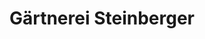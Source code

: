 ---
title: "Gärtnerei Steinberger"
url: /treffen-am-ossiacher-see/gaertnerei-steinberger/
shop: Garten-Center
---